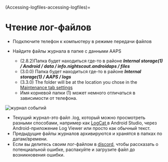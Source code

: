 (Accessing-logfiles-accessing-logfiles)=

# Чтение лог-файлов

* Подключите телефон к компьютеру в режиме передачи файлов
* Найдите файлы журнала в папке с данными AAPS
    
    * (2.8.2)Папка будет находиться где-то в районе ***Internal storage(1) / Android / data / info.nightscout.androidaps / files***
    * (3.0.0) Папка будет находиться где-то в районе ***Internal storage(1) / AAPS / logs***
    * (3.3.0) The folder will be at the location you chose in the [Maintenance tab settings](#preferences-maintenance-settings)
    * Имя корневой папки (1) может немного отличаться в зависимости от телефона.

![журнал событий](../images/aapslog.png)

* Текущий журнал-это файл .log, который можно просмотреть разными способами, например как [ LogCat ](https://developer.android.com/studio/debug/am-logcat.html) в Android Studio, через Android-приложение Log Viewer или просто как обычный текст. 
* Предыдущие файлы журналов архивируются и хранятся в папках по датам/времени. 
* Если вы делитесь своим лог-файлом в [discord](https://discord.gg/4fQUWHZ4Mw), чтобы рассказать о потенциальной ошибке, распакуйте и загрузите файл до возникновения ошибки.